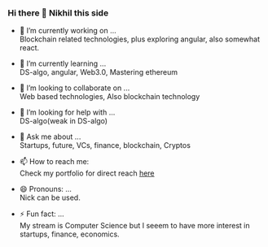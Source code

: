### Hi there 👋 Nikhil this side
- 🔭 I’m currently working on ...<br>
  Blockchain related technologies, plus exploring angular, also somewhat react.
- 🌱 I’m currently learning ...<br>
   DS-algo, angular, Web3.0, Mastering ethereum
- 👯 I’m looking to collaborate on ...<br>
  Web based technologies, Also blockchain technology
- 🤔 I’m looking for help with ...<br>
 DS-algo(weak in DS-algo)
- 💬 Ask me about ...<br>
  Startups, future, VCs, finance, blockchain, Cryptos
- 📫 How to reach me: <br>
  Check my portfolio for direct reach <a href="http://nikhilrathore1.great-site.net">here</a>
- 😄 Pronouns: ...<br>
  Nick can be used.
  
- ⚡ Fun fact: ...<br>
  My stream is Computer Science but I seeem to have more interest in startups, finance, economics.

